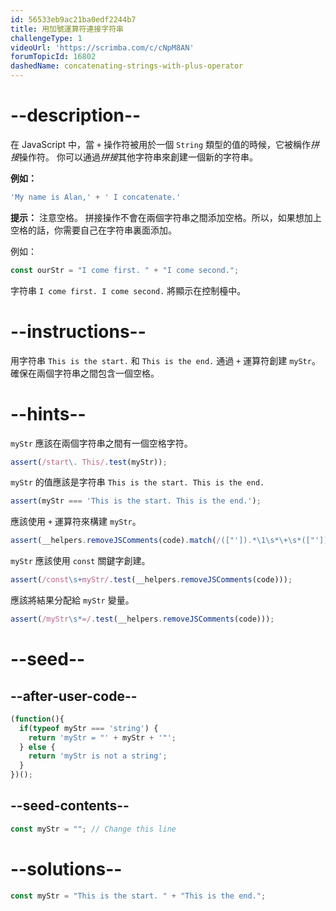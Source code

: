 ```yaml
---
id: 56533eb9ac21ba0edf2244b7
title: 用加號運算符連接字符串
challengeType: 1
videoUrl: 'https://scrimba.com/c/cNpM8AN'
forumTopicId: 16802
dashedName: concatenating-strings-with-plus-operator
---
```


# --description--

在 JavaScript 中，當 `+` 操作符被用於一個 `String` 類型的值的時候，它被稱作<dfn>拼接</dfn>操作符。 你可以通過<dfn>拼接</dfn>其他字符串來創建一個新的字符串。

**例如：**

```js
'My name is Alan,' + ' I concatenate.'
```

**提示：** 注意空格。 拼接操作不會在兩個字符串之間添加空格。所以，如果想加上空格的話，你需要自己在字符串裏面添加。

例如：

```js
const ourStr = "I come first. " + "I come second.";
```

字符串 `I come first. I come second.` 將顯示在控制檯中。
# --instructions--

用字符串 `This is the start.` 和 `This is the end.` 通過 `+` 運算符創建 `myStr`。 確保在兩個字符串之間包含一個空格。

# --hints--

`myStr` 應該在兩個字符串之間有一個空格字符。

```js
assert(/start\. This/.test(myStr));
```

`myStr` 的值應該是字符串 `This is the start. This is the end.`

```js
assert(myStr === 'This is the start. This is the end.');
```

應該使用 `+` 運算符來構建 `myStr`。

```js
assert(__helpers.removeJSComments(code).match(/(["']).*\1\s*\+\s*(["']).*\2/g));
```

`myStr` 應該使用 `const` 關鍵字創建。

```js
assert(/const\s+myStr/.test(__helpers.removeJSComments(code)));
```

應該將結果分配給 `myStr` 變量。

```js
assert(/myStr\s*=/.test(__helpers.removeJSComments(code)));
```

# --seed--

## --after-user-code--

```js
(function(){
  if(typeof myStr === 'string') {
    return 'myStr = "' + myStr + '"';
  } else {
    return 'myStr is not a string';
  }
})();
```

## --seed-contents--

```js
const myStr = ""; // Change this line
```

# --solutions--

```js
const myStr = "This is the start. " + "This is the end.";
```
